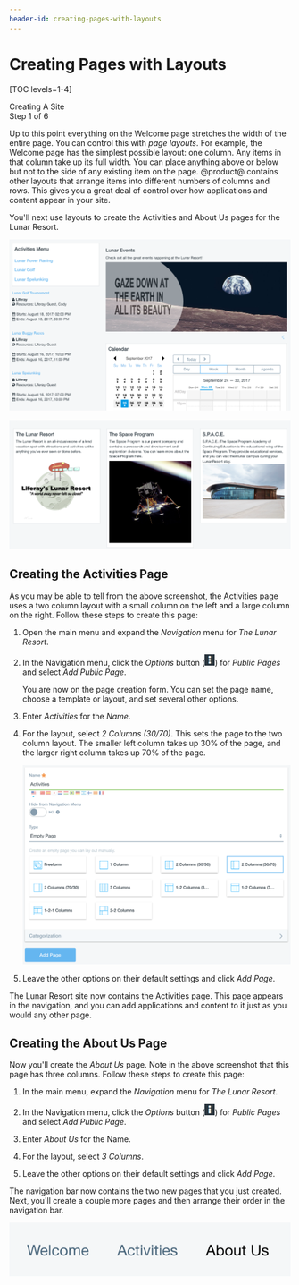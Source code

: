 ```yaml
---
header-id: creating-pages-with-layouts
---
```


# Creating Pages with Layouts

[TOC levels=1-4]

<div class="learn-path-step">
    <p>Creating A Site<br>Step 1 of 6</p>
</div>

Up to this point everything on the Welcome page stretches the width of the
entire page. You can control this with *page layouts*. For example, the Welcome
page has the simplest possible layout: one column. Any items in that column take
up its full width. You can place anything above or below but not to the side
of any existing item on the page. @product@ contains other layouts that arrange
items into different numbers of columns and rows. This gives you a great deal of
control over how applications and content appear in your site. 

<!-- Russ QA: Because I created my own site for The Lunar Resort, the layout by
default was 2 column 30-70 not 1 column. Depending on how that initial step is supposed to work, this might need to change. --> 

You'll next use layouts to create the Activities and About Us pages for the
Lunar Resort. 

![Figure 1: The final Activities page.](../../../images/001-final-activities.png)

![Figure 2: The final About Us page.](../../../images/001-final-about-us.png)

## Creating the Activities Page

As you may be able to tell from the above screenshot, the Activities page uses
a two column layout with a small column on the left and a large column on the
right. Follow these steps to create this page:

1.  Open the main menu and expand the *Navigation* menu for *The Lunar Resort*. 

2.  In the Navigation menu, click the *Options* button 
    (![Options](../../../images/icon-options.png)) for *Public Pages* and select 
    *Add Public Page*.

    You are now on the page creation form. You can set the page name, choose a 
    template or layout, and set several other options.

3.  Enter *Activities* for the *Name*.

4.  For the layout, select *2 Columns (30/70)*. This sets the page to the two
    column layout. The smaller left column takes up 30% of the page, and the
    larger right column takes up 70% of the page. 

    ![Figure 3: Activities page creation.](../../../images/001-add-activities-page.png)

5.  Leave the other options on their default settings and click *Add Page*. 

The Lunar Resort site now contains the Activities page. This page appears in the 
navigation, and you can add applications and content to it just as you would any 
other page. 

## Creating the About Us Page

Now you'll create the *About Us* page. Note in the above screenshot that this
page has three columns. Follow these steps to create this page:

1.  In the main menu, expand the *Navigation* menu for *The Lunar Resort*. 

2.  In the Navigation menu, click the *Options* button 
    (![Options](../../../images/icon-options.png)) for *Public Pages* and select 
    *Add Public Page*. 

3.  Enter *About Us* for the Name. 

4.  For the layout, select *3 Columns*. 

5.  Leave the other options on their default settings and click *Add Page*. 

The navigation bar now contains the two new pages that you just created. Next,
you'll create a couple more pages and then arrange their order in the
navigation bar. 

![Figure 4: The navigation bar lists your site's pages.](../../../images/001-page-navigation.png)
<!-- 
Replace with a screenshot that shows more of the page. In the current screenshot 
it's impossible to tell where the nav bar is located on the page.
-->
